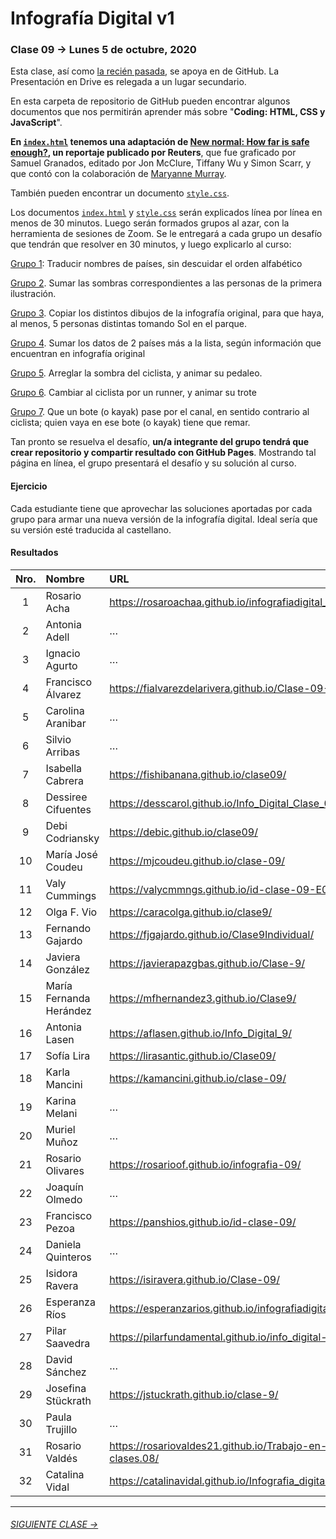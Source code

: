 # Infografía Digital v1

### Clase 09 → Lunes 5 de octubre, 2020

Esta clase, así como [la recién pasada](https://github.com/profesorfaco/dno075-2020/tree/gh-pages/clase-08), se apoya en de GitHub. La Presentación en Drive es relegada a un lugar secundario. 

En esta carpeta de repositorio de GitHub pueden encontrar algunos documentos que nos permitirán aprender más sobre "**Coding: HTML, CSS y JavaScript**". 

**En [`index.html`](https://profesorfaco.github.io/dno075-2020/clase-09/index.html) tenemos una adaptación de [New normal: How far is safe enough?](https://graphics.reuters.com/HEALTH-CORONAVIRUS/SOCIALDISTANCING/qzjvqenmyvx/), un reportaje publicado por Reuters**, que fue graficado por Samuel Granados, editado por Jon McClure, Tiffany Wu y Simon Scarr, y que contó con la colaboración de [Maryanne Murray](https://www.linkedin.com/in/maryannemurray). 

También pueden encontrar un documento [`style.css`](https://github.com/profesorfaco/dno075-2020/blob/gh-pages/clase-09/style.css).

Los documentos [`index.html`](https://github.com/profesorfaco/dno075-2020/blob/gh-pages/clase-09/index.html) y [`style.css`](https://github.com/profesorfaco/dno075-2020/blob/gh-pages/clase-09/style.css) serán explicados línea por línea en menos de 30 minutos. Luego serán formados grupos al azar, con la herramienta de sesiones de Zoom. Se le entregará a cada grupo un desafío que tendrán que resolver en 30 minutos, y luego explicarlo al curso:

[Grupo 1](https://panshios.github.io/id-clase-09-E01/): Traducir nombres de países, sin descuidar el orden alfabético

[Grupo 2](https://murimu.github.io/desafiog2/). Sumar las sombras correspondientes a las personas de la primera ilustración.

[Grupo 3](https://github.com/pilarfundamental/info_digital-9/). Copiar los distintos dibujos de la infografía original, para que haya, al menos, 5 personas distintas tomando Sol en el parque.

[Grupo 4](https://caracolga.github.io/clase9/). Sumar los datos de 2 países más a la lista, según información que encuentran en infografía original

[Grupo 5](https://danuwu.github.io/infografia_digital_clase9/). Arreglar la sombra del ciclista, y animar su pedaleo. 

[Grupo 6](https://github.com/fjgajardo/Clase9). Cambiar al ciclista por un runner, y animar su trote

[Grupo 7](https://mfhernandez3.github.io/clase09/). Que un bote (o kayak) pase por el canal, en sentido contrario al ciclista; quien vaya en ese bote (o kayak) tiene que remar.

Tan pronto se resuelva el desafío, **un/a integrante del grupo tendrá que crear repositorio y compartir resultado con GitHub Pages**. Mostrando tal página en línea, el grupo presentará el desafío y su solución al curso.

#### Ejercicio

Cada estudiante tiene que aprovechar las soluciones aportadas por cada grupo para armar una nueva versión de la infografía digital. Ideal sería que su versión esté traducida al castellano.


#### Resultados

| Nro.  | Nombre | URL |
|:-----:|:-------|:--------|
| 1 | Rosario Acha | https://rosaroachaa.github.io/infografiadigital_clase9/ |
| 2 | Antonia Adell | … |
| 3 | Ignacio Agurto | … | 
| 4 | Francisco Álvarez | https://fialvarezdelarivera.github.io/Clase-09-FARK/ |
| 5 | Carolina Aranibar | … | 
| 6 | Silvio Arribas | … |
| 7 | Isabella Cabrera | https://fishibanana.github.io/clase09/ |
| 8 | Dessiree Cifuentes | https://desscarol.github.io/Info_Digital_Clase_09/ |
| 9 | Debi Codriansky | https://debic.github.io/clase09/ | 
| 10 | María José Coudeu | https://mjcoudeu.github.io/clase-09/ |
| 11 | Valy Cummings | https://valycmmngs.github.io/id-clase-09-E01/ |
| 12 | Olga F. Vio | https://caracolga.github.io/clase9/ |
| 13 | Fernando Gajardo | https://fjgajardo.github.io/Clase9Individual/ |
| 14 | Javiera González | https://javierapazgbas.github.io/Clase-9/ |
| 15 | María Fernanda Herández | https://mfhernandez3.github.io/Clase9/ |
| 16 | Antonia Lasen | https://aflasen.github.io/Info_Digital_9/ |
| 17 | Sofía Lira | https://lirasantic.github.io/Clase09/ |
| 18 | Karla Mancini | https://kamancini.github.io/clase-09/ |
| 19 | Karina Melani | … |
| 20 | Muriel Muñoz | … |
| 21 | Rosario Olivares | https://rosarioof.github.io/infografia-09/ |
| 22 | Joaquín Olmedo | … |
| 23 | Francisco Pezoa | https://panshios.github.io/id-clase-09/ | 
| 24 | Daniela Quinteros | … |
| 25 | Isidora Ravera | https://isiravera.github.io/Clase-09/ | 
| 26 | Esperanza Ríos | https://esperanzarios.github.io/infografiadigital9/ | 
| 27 | Pilar Saavedra | https://pilarfundamental.github.io/info_digital-9/ |
| 28 | David Sánchez | … |
| 29 | Josefina Stückrath | https://jstuckrath.github.io/clase-9/ |
| 30 | Paula Trujillo | … |
| 31 | Rosario Valdés | https://rosariovaldes21.github.io/Trabajo-en-clases.08/ |
| 32 | Catalina Vidal | https://catalinavidal.github.io/Infografia_digital_9/ |

- - - - - - - -

###### [SIGUIENTE CLASE →](https://github.com/profesorfaco/dno075-2020/tree/gh-pages/clase-11)
